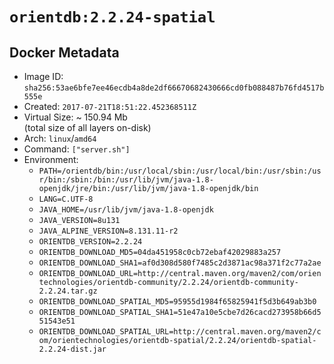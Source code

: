 # `orientdb:2.2.24-spatial`

## Docker Metadata

- Image ID: `sha256:53ae6bfe7ee46ecdb4a8de2df66670682430666cd0fb088487b76fd4517b555e`
- Created: `2017-07-21T18:51:22.452368511Z`
- Virtual Size: ~ 150.94 Mb  
  (total size of all layers on-disk)
- Arch: `linux`/`amd64`
- Command: `["server.sh"]`
- Environment:
  - `PATH=/orientdb/bin:/usr/local/sbin:/usr/local/bin:/usr/sbin:/usr/bin:/sbin:/bin:/usr/lib/jvm/java-1.8-openjdk/jre/bin:/usr/lib/jvm/java-1.8-openjdk/bin`
  - `LANG=C.UTF-8`
  - `JAVA_HOME=/usr/lib/jvm/java-1.8-openjdk`
  - `JAVA_VERSION=8u131`
  - `JAVA_ALPINE_VERSION=8.131.11-r2`
  - `ORIENTDB_VERSION=2.2.24`
  - `ORIENTDB_DOWNLOAD_MD5=04da451958c0cb72ebaf42029883a257`
  - `ORIENTDB_DOWNLOAD_SHA1=af0d308d580f7485c2d3871ac98a371f2c77a2ae`
  - `ORIENTDB_DOWNLOAD_URL=http://central.maven.org/maven2/com/orientechnologies/orientdb-community/2.2.24/orientdb-community-2.2.24.tar.gz`
  - `ORIENTDB_DOWNLOAD_SPATIAL_MD5=95955d1984f65825941f5d3b649ab3b0`
  - `ORIENTDB_DOWNLOAD_SPATIAL_SHA1=51e47a10e5cbe7d26cacd273958b66d551543e51`
  - `ORIENTDB_DOWNLOAD_SPATIAL_URL=http://central.maven.org/maven2/com/orientechnologies/orientdb-spatial/2.2.24/orientdb-spatial-2.2.24-dist.jar`
